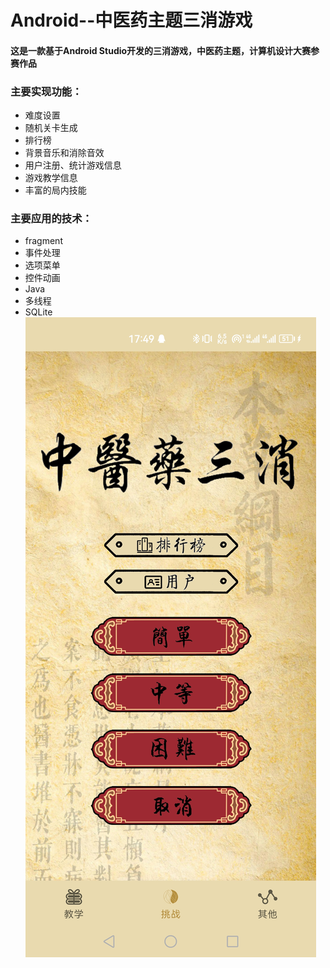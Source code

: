 # Android--中医药主题三消游戏
#### 这是一款基于Android Studio开发的三消游戏，中医药主题，计算机设计大赛参赛作品
### 主要实现功能：
- 难度设置
- 随机关卡生成
- 排行榜
- 背景音乐和消除音效
- 用户注册、统计游戏信息
- 游戏教学信息
- 丰富的局内技能
### 主要应用的技术：
- fragment
- 事件处理
- 选项菜单
- 控件动画
- Java
- 多线程
- SQLite
![text](https://github.com/Pigeon2379/android-three-elimination-games/raw/master/screenshot/1.jpg)

